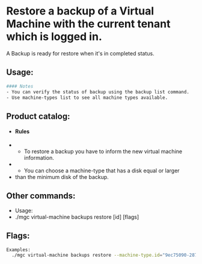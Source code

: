 # Restore a backup of a Virtual Machine with the current tenant which is logged in. </br>
A Backup is ready for restore when it's in completed status.

## Usage:
```bash
#### Notes
- You can verify the status of backup using the backup list command.
- Use machine-types list to see all machine types available.
```

## Product catalog:
- #### Rules
- - To restore a backup you have to inform the new virtual machine information.
- - You can choose a machine-type that has a disk equal or larger
- than the minimum disk of the backup.

## Other commands:
- Usage:
- ./mgc virtual-machine backups restore [id] [flags]

## Flags:
```bash
Examples:
  ./mgc virtual-machine backups restore --machine-type.id="9ec75090-2872-4f51-8111-53d05d96d2c6" --machine-type.name="some_resource_name" --network.associate-public-ip=true --network.interface.id="9ec75090-2872-4f51-8111-53d05d96d2c6" --network.interface.security-groups='[{"id":"9ec75090-2872-4f51-8111-53d05d96d2c6"}]' --network.vpc.id="9ec75090-2872-4f51-8111-53d05d96d2c6" --network.vpc.name="some_resource_name"
```

